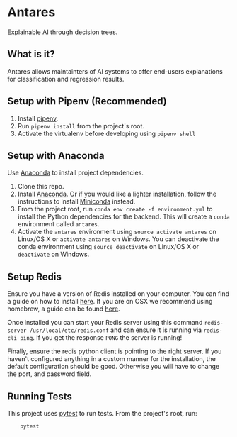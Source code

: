 # Antares
Explainable AI through decision trees.

## What is it?
Antares allows maintainters of AI systems to offer end-users explanations for classification and regression results.

## Setup with Pipenv (Recommended)

  1. Install [pipenv](https://pipenv.readthedocs.io/en/latest/install/).
  1. Run `pipenv install` from the project's root.
  1. Activate the virtualenv before developing using `pipenv shell`

## Setup with Anaconda

Use [Anaconda](http://conda.pydata.org/docs/installation.html) to install project dependencies.

  1. Clone this repo.
  1. Install [Anaconda](http://conda.pydata.org/docs/installation.html). Or if you would like a lighter installation, follow the instructions to install [Miniconda](http://conda.pydata.org/docs/install/quick.html) instead.
  1. From the project root, run `conda env create -f environment.yml` to install the Python dependencies for the backend. This will create a `conda` environment called `antares`.
  1. Activate the `antares` environment using `source activate antares` on Linux/OS X or `activate antares` on Windows. You can deactivate the conda environment using `source deactivate` on Linux/OS X or `deactivate` on Windows.
  
 ## Setup Redis
 
 Ensure you have a version of Redis installed on your computer. You can find a guide on how to install [here](https://redis.io/topics/quickstart). If you are on OSX we recommend using homebrew, a guide can be found [here](https://medium.com/@petehouston/install-and-config-redis-on-mac-os-x-via-homebrew-eb8df9a4f298).

Once installed you can start your Redis server using this command `redis-server /usr/local/etc/redis.conf` and can ensure it is running via `redis-cli ping`. If you get the response `PONG` the server is running!

Finally, ensure the redis python client is pointing to the right server. If you haven't configured anything in a custom manner for the installation, the default configuration should be good. Otherwise you will have to change the port, and password field.

## Running Tests
This project uses [pytest](https://docs.pytest.org/en/latest/) to run tests. From the project's root, run:

        pytest

